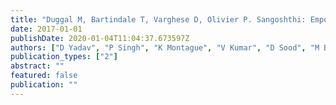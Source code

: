 ```yaml
---
title: "Duggal M, Bartindale T, Varghese D, Olivier P. Sangoshthi: Empowering"
date: 2017-01-01
publishDate: 2020-01-04T11:04:37.673597Z
authors: ["D Yadav", "P Singh", "K Montague", "V Kumar", "D Sood", "M Balaam", "D Sharma"]
publication_types: ["2"]
abstract: ""
featured: false
publication: ""
---
```


